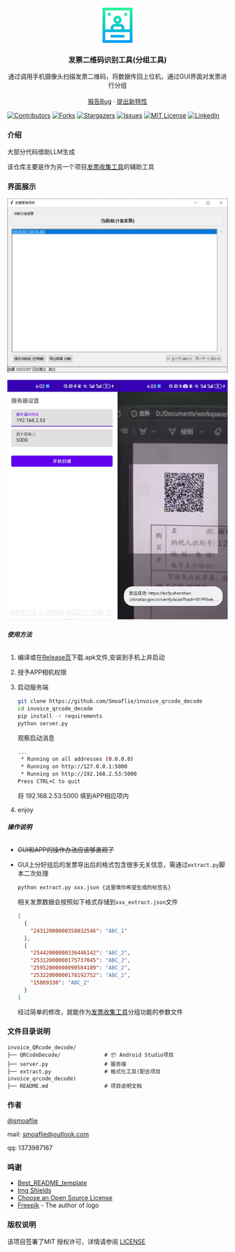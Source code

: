 <p align="center">
  <img src="static/images/logo.png" alt="Logo" width="80" height="80">
  <h3 align="center">发票二维码识别工具(分组工具)</h3>
  <p align="center">
    通过调用手机摄像头扫描发票二维码，将数据传回上位机，通过GUI界面对发票进行分组
    <br />
    <br />
    <a href="https://github.com/Smoaflie/invoice_qrcode_decode/issues">报告Bug</a>
    ·
    <a href="https://github.com/Smoaflie/invoice_qrcode_decode/issues">提出新特性</a>
  </p>

[![Contributors][contributors-shield]][contributors-url]
[![Forks][forks-shield]][forks-url]
[![Stargazers][stars-shield]][stars-url]
[![Issues][issues-shield]][issues-url]
[![MIT License][license-shield]][license-url]
[![LinkedIn][linkedin-shield]][linkedin-url]

### 介绍

大部分代码借助LLM生成

该仓库主要是作为另一个项目[发票收集工具](https://github.com/Smoaflie/invoice_collection)的辅助工具

### 界面展示

![pc](static/images/pc.png)

![app](static/images/app.png)

###### **使用方法**

1. 编译或在[Release页](https://github.com/Smoaflie/invoice_qrcode_decode/releases/tag/apk)下载.apk文件,安装到手机上并启动

2. 授予APP相机权限

3. 启动服务端

   ```bash
   git clone https://github.com/Smoaflie/invoice_qrcode_decode
   cd invoice_qrcode_decode
   pip install -r requirements
   python server.py
   ```

   观察启动消息

   ```bash
   ...
    * Running on all addresses (0.0.0.0)
    * Running on http://127.0.0.1:5000
    * Running on http://192.168.2.53:5000
   Press CTRL+C to quit
   ```

   将 192.168.2.53:5000 填到APP相应项内

4. enjoy

###### **操作说明**

- ~~GUI和APP的操作办法应该够直观了~~

- GUI上分好组后的发票导出后的格式包含很多无关信息，需通过`extract.py`脚本二次处理

  ```bash
  python extract.py xxx.json {这里填你希望生成的标签名}
  ```

  相关发票数据会按照如下格式存储到`xxx_extract.json`文件

  ```json
  [
    {
      "24312000000358032546": "ABC_1"
    },
    {
      "25442000000336446142": "ABC_2",
      "25312000000175737045": "ABC_2",
      "25952000000090584189": "ABC_2",
      "25322000000178192752": "ABC_2",
      "15809330": "ABC_2"
    }
  ]
  ```

  经过简单的修改，就能作为[发票收集工具](https://github.com/Smoaflie/invoice_collection)分组功能的参数文件

### 文件目录说明

```
invoice_QRcode_decode/
├── QRCodeDecode/              # 📦 Android Studio项目
├── server.py                  # 服务端
├── extract.py                 # 格式化工具(配合项目invoice_qrcode_decode)
├── README.md                  # 项目说明文档

```


### 作者

[@smoaflie](https://github.com/Smoaflie)

mail: smoaflie@outlook.com

qq: 1373987167  

### 鸣谢

- [Best_README_template](https://github.com/shaojintian/Best_README_template)
- [Img Shields](https://shields.io)
- [Choose an Open Source License](https://choosealicense.com)
- [Freepik](https://www.flaticon.com/authors/freepik) - The author of logo

### 版权说明

该项目签署了MIT 授权许可，详情请参阅 [LICENSE](https://github.com/Smoaflie/invoice_qrcode_decode/blob/master/LICENSE)



<!-- links -->

[contributors-shield]: https://img.shields.io/github/contributors/Smoaflie/invoice_qrcode_decode.svg?style=flat-square
[contributors-url]: https://github.com/Smoaflie/invoice_qrcode_decode/graphs/contributors
[forks-shield]: https://img.shields.io/github/forks/Smoaflie/invoice_qrcode_decode.svg?style=flat-square
[forks-url]: https://github.com/Smoaflie/invoice_qrcode_decode/network/members
[stars-shield]: https://img.shields.io/github/stars/Smoaflie/invoice_qrcode_decode.svg?style=flat-square
[stars-url]: https://github.com/Smoaflie/invoice_qrcode_decode/stargazers
[issues-shield]: https://img.shields.io/github/issues/Smoaflie/invoice_qrcode_decode.svg?style=flat-square
[issues-url]: https://img.shields.io/github/issues/Smoaflie/invoice_qrcode_decode.svg
[license-shield]: https://img.shields.io/github/license/Smoaflie/invoice_qrcode_decode.svg?style=flat-square
[license-url]: https://github.com/Smoaflie/invoice_qrcode_decode/blob/master/LICENSE.txt
[linkedin-shield]: https://img.shields.io/badge/-LinkedIn-black.svg?style=flat-square&logo=linkedin&colorB=555
[linkedin-url]: https://linkedin.com/in/shaojintian

